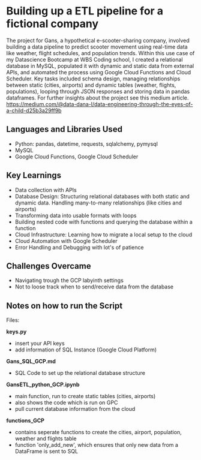 # Building up a ETL pipeline for a fictional company
The project for Gans, a hypothetical e-scooter-sharing company, involved building a data pipeline to predict scooter movement using real-time data like weather, flight schedules, and population trends. Within this use case of my Datascience Bootcamp at WBS Coding school, I created a relational database in MySQL, populated it with dynamic and static data from external APIs, and automated the process using Google Cloud Functions and Cloud Scheduler. Key tasks included schema design, managing relationships between static (cities, airports) and dynamic tables (weather, flights, populations), looping through JSON responses and storing data in pandas dataframes.
For further insights about the project see this medium article.
https://medium.com/@data-dana-l/data-engineering-through-the-eyes-of-a-child-d25b3a29ff9b

## Languages and Libraries Used
* Python: pandas, datetime, requests, sqlalchemy, pymysql
* MySQL
* Google Cloud Functions, Google Cloud Scheduler
  
## Key Learnings
* Data collection with APIs
* Database Design: Structuring relational databases with both static and dynamic data. Handling many-to-many relationships (like cities and airports) 
* Transforming data into usable formats with loops
* Building nested code with functions and querying the database within a function
* Cloud Infrastructure: Learning how to migrate a local setup to the cloud
* Cloud Automation with Google Scheduler
* Error Handling and Debugging with lot's of patience

## Challenges Overcame
* Navigating trough the GCP labyinth settings
* Not to loose track when to send/receive data from the database  

## Notes on how to run the Script
Files:

**keys.py**
- insert your API keys
- add information of SQL Instance (Google Cloud Platform)

**Gans_SQL_GCP.md**
- SQL Code to set up the relational database structure

**GansETL_python_GCP.ipynb**
- main function, run to create static tables (cities, airports)
- also shows the code which is run on GPC
- pull current database information from the cloud

**functions_GCP**
- contains seperate functions to create the cities, airport, population, weather and flights table
- function 'only_add_new', which ensures that only new data from a DataFrame is sent to SQL

